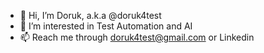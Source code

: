 - 👋 Hi, I’m Doruk, a.k.a @doruk4test
- 👀 I’m interested in Test Automation and AI
- 📫 Reach me through doruk4test@gmail.com or Linkedin

<!---
doruk4test/doruk4test is a ✨ special ✨ repository because its `README.md` (this file) appears on your GitHub profile.
You can click the Preview link to take a look at your changes.
--->
